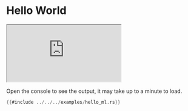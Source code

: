 # Hello World

<iframe src="https://storage.googleapis.com/beet-examples/hello_ml/index.html"></iframe>

Open the console to see the output, it may take up to a minute to load.

```rust
{{#include ../../../examples/hello_ml.rs}}
```